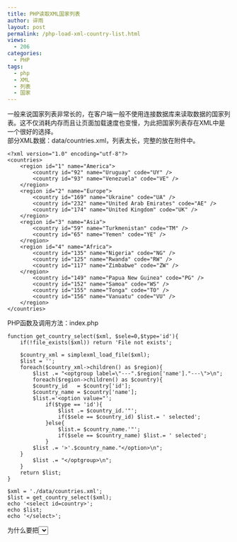 ```yaml
---
title: PHP读取XML国家列表
author: 谇雨
layout: post
permalink: /php-load-xml-country-list.html
views:
  - 206
categories:
  - PHP
tags:
  - php
  - XML
  - 列表
  - 国家
---
```

一般来说国家列表非常长的，在客户端一般不使用连接数据库来读取数据的国家列表。这不仅消耗内存而且让页面加载速度也变慢，为此把国家列表存在XML中是一个很好的选择。  
部分XML数据：data/countries.xml，列表太长，完整的放在附件中。

```
<?xml version="1.0" encoding="utf-8"?>
<countries>
	<region id="1" name="America">
		<country id="92" name="Uruguay" code="UY" />
		<country id="93" name="Venezuela" code="VE" />
	</region>
	<region id="2" name="Europe">
		<country id="169" name="Ukraine" code="UA" />
		<country id="232" name="United Arab Emirates" code="AE" />
		<country id="174" name="United Kingdom" code="UK" />
	</region>
	<region id="3" name="Asia">
		<country id="59" name="Turkmenistan" code="TM" />
		<country id="65" name="Yemen" code="YE" />
	</region>
	<region id="4" name="Africa">
		<country id="135" name="Nigeria" code="NG" />
		<country id="125" name="Rwanda" code="RW" />
		<country id="117" name="Zimbabwe" code="ZW" />
	</region>
		<country id="149" name="Papua New Guinea" code="PG" />
		<country id="152" name="Samoa" code="WS" />
		<country id="155" name="Tonga" code="TO" />
		<country id="156" name="Vanuatu" code="VU" />
	</region>
</countries>
```
<!--more-->

  
PHP函数及调用方法：index.php

```
function get_country_select($xml, $sele=0,$type='id'){
	if(!file_exists($xml)) return 'File not exists';
	
	$country_xml = simplexml_load_file($xml);	
	$list = '';
	foreach($country_xml->children() as $region){		
		$list .= "<optgroup label=\"---".$region['name']."---\">\n";
		foreach($region->children() as $country){
  		$country_id   = $country['id'];
  		$country_name = $country['name'];
  		$list.='<option value="';
			if($type == 'id'){
				$list .= $country_id.'"';
				if($sele == $country_id) $list.= ' selected';
			}else{     	
				$list.= $country_name.'"';
				if($sele == $country_name) $list.= ' selected';
			}
     	$list .= '>'.$country_name."</option>\n";
  	}
		$list .= "</optgroup>\n";
	}
	return $list;
}

$xml = './data/countries.xml';
$list = get_country_select($xml);
echo '<select id=country>';
echo $list;
echo '</select>';
```

为什么要把<select>写在函数外面呢？因为往往select需要id,name毕竟提交表单需要一些信息，个人并不喜欢函数带太多参数。  
国家列表完整XML下载：<a href= 'http://blog.crackedzone.com/wp-content/uploads/2010/09/countries.zip' rel='attachment wp-att-52'>countries.xml</a>